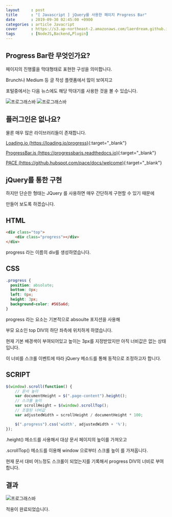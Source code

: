 ```yaml
---
layout     : post
title      : "[ Javascript ] jQuery를 사용한 페이지 Progress Bar"
date       : 2019-09-30 02:45:00 +0900
categories : article Javacript
cover      : https://s3.ap-northeast-2.amazonaws.com/laerdream.github.io/cover/jquery.jpg
tags       : [NodeJS,Backend,Plugin]
---
```



## Progress Bar란 무엇인가요?

페이지의 진행률을 막대형태로 표현한 구성을 의미합니다.

Brunch나 Medium 등 글 작성 플랫폼에서 많이 보여지고 

포털중에서는 다음 뉴스에도 해당 막대기를 사용한 것을 볼 수 있습니다.

![프로그래스바](https://s3.ap-northeast-2.amazonaws.com/laerdream.github.io/2019-09-30/2019-09-30-pace0.png)
![프로그래스바](https://s3.ap-northeast-2.amazonaws.com/laerdream.github.io/2019-09-30/2019-09-30-pace1.png)

## 플러그인은 없나요?

물론 매우 많은 라이브러리들이 존재합니다.

[Loading.io (https://loading.io/progress)](https://loading.io/progress/){:target="_blank"}

[ProgressBar.js (https://progressbarjs.readthedocs.io)](https://progressbarjs.readthedocs.io/en/latest/){:target="_blank"}

[PACE (https://github.hubspot.com/pace/docs/welcome)](https://github.hubspot.com/pace/docs/welcome/){:target="_blank"}

## jQuery를 통한 구현

하지만 단순한 형태는 JQuery 를 사용하면 매우 간단하게 구현할 수 있기 때문에

만들어 보도록 하겠습니다.

## HTML

```html
<div class="top">
    <div class="progress"></div>
</div>
```

progress 라는 이름의 div를 생성하였습니다.

## CSS
```css
.progress {
  position: absolute;
  bottom: 0px;
  left: 0px;
  height: 3px;
  background-color: #565a6d;
}
```

progress 라는 요소는 기본적으로 absoulte 포지션을 사용해 

부모 요소인 top DIV의 하단 좌측에 위치하게 하였습니다.

현재 기본 배경색이 부여되어있고 높이는 3px를 지정받았지만 아직 너비값은 없는 상태입니다.

이 너비를 스크롤 이벤트에 따라 jQuery 메소드를 통해 동적으로 조정하고자 합니다.

## SCRIPT

```javascript
$(window).scroll(function() {
    // 문서 높이
    var documentHeight = $(".page-content").height();
    // 스크롤 높이
    var scrollHeight = $(window).scrollTop();
    // 조절된 너비값
    var adjustedWidth = scrollHeight / documentHeight * 100;

    $(".progress").css('width', adjustedWidth + '%');    
});
```
.height() 메소드를 사용해서 대상 문서 페이지의 높이를 가져오고

.scrollTop() 메소드를 이용해 window 으로부터 스크롤 높이 를 가져옵니다.

현재 문서 대비 어느정도 스크롤이 되었는지를 기록해서 progress DIV의 너비로 부여합니다.

## 결과

![프로그래스바](https://s3.ap-northeast-2.amazonaws.com/laerdream.github.io/2019-09-30/2019-09-30-pace2.png)

적용이 완료되었습니다.
